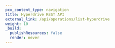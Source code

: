 ```yaml
---
pcx_content_type: navigation
title: Hyperdrive REST API
external_link: /api/operations/list-hyperdrive
weight: 10
_build:
  publishResources: false
  render: never
---
```

